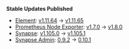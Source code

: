 **Stable Updates Published**

* [Element](https://github.com/element-hq/element-web): [v1.11.64](https://github.com/element-hq/element-web/releases/tag/v1.11.64) -> [v1.11.65](https://github.com/element-hq/element-web/releases/tag/v1.11.65)
* [Prometheus Node Exporter](https://github.com/prometheus/node_exporter): [v1.7.0](https://github.com/prometheus/node_exporter/releases/tag/v1.7.0) -> [v1.8.0](https://github.com/prometheus/node_exporter/releases/tag/v1.8.0)
* [Synapse](https://github.com/element-hq/synapse): [v1.105.0](https://github.com/element-hq/synapse/releases/tag/v1.105.0) -> [v1.105.1](https://github.com/element-hq/synapse/releases/tag/v1.105.1)
* [Synapse Admin](https://github.com/Awesome-Technologies/synapse-admin): [0.9.2](https://github.com/Awesome-Technologies/synapse-admin/releases/tag/0.9.2) -> [0.10.1](https://github.com/Awesome-Technologies/synapse-admin/releases/tag/0.10.1)
